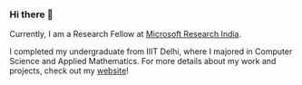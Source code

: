 ### Hi there 👋

Currently, I am a Research Fellow at [Microsoft Research India](https://www.microsoft.com/en-us/research/lab/microsoft-research-india/). 

I completed my undergraduate from IIIT Delhi, where I majored in Computer Science and Applied Mathematics. For more details about my work and projects, check out my [website](http://justachetan.github.io)!

<!--
**justachetan/justachetan** is a ✨ _special_ ✨ repository because its `README.md` (this file) appears on your GitHub profile.
-->


